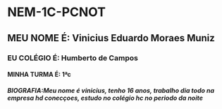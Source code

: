 # NEM-1C-PCNOT
## MEU NOME É: Vinicius Eduardo Moraes Muniz
### EU COLÉGIO É: Humberto de Campos
#### MINHA TURMA É: 1ªc 
##### BIOGRAFIA:Meu nome é vinicius, tenho 16 anos, trabalho dia todo na empresa hd conecçoes, estudo no colégio hc no periodo da noite

